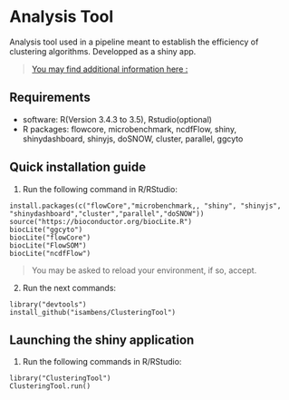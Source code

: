 # Analysis Tool
Analysis tool used in a pipeline meant to establish the efficiency of clustering algorithms. Developped as a shiny app.
 
>[You may find additional information here :](doc/temp.pdf)
	
## Requirements
  * software: R(Version 3.4.3 to 3.5), Rstudio(optional)
  * R packages: flowcore, microbenchmark, ncdfFlow, shiny, shinydashboard, shinyjs, doSNOW, cluster, parallel, ggcyto
  
## Quick installation guide

  1. Run the following command in R/RStudio:
```
install.packages(c("flowCore","microbenchmark,, "shiny", "shinyjs", "shinydashboard","cluster","parallel","doSNOW"))
source("https://bioconductor.org/biocLite.R")
biocLite("ggcyto")
biocLite("flowCore")
biocLite("FlowSOM")
biocLite("ncdfFlow")
```
  >You may be asked to reload your environment, if so, accept.
  
  2. Run the next commands:
```
library("devtools")
install_github("isambens/ClusteringTool")
```

  
## Launching the shiny application

  1. Run the following commands in R/RStudio:
```
library("ClusteringTool")
ClusteringTool.run()
```  